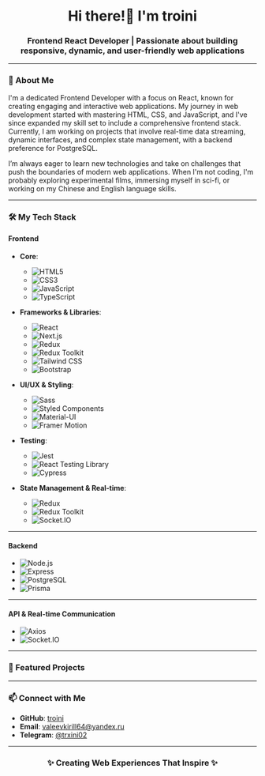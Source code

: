 <h1 align="center">Hi there!👋 I'm troini</h1>
<h3 align="center">Frontend React Developer | Passionate about building responsive, dynamic, and user-friendly web applications</h3>

---

### 💼 About Me

I'm a dedicated Frontend Developer with a focus on React, known for creating engaging and interactive web applications. My journey in web development started with mastering HTML, CSS, and JavaScript, and I've since expanded my skill set to include a comprehensive frontend stack. Currently, I am working on projects that involve real-time data streaming, dynamic interfaces, and complex state management, with a backend preference for PostgreSQL.

I’m always eager to learn new technologies and take on challenges that push the boundaries of modern web applications. When I'm not coding, I'm probably exploring experimental films, immersing myself in sci-fi, or working on my Chinese and English language skills. 

---

### 🛠 My Tech Stack

#### **Frontend**
- **Core**:
  - ![HTML5](https://img.shields.io/badge/-HTML5-E34F26?logo=html5&logoColor=white&style=flat-square)
  - ![CSS3](https://img.shields.io/badge/-CSS3-1572B6?logo=css3&logoColor=white&style=flat-square)
  - ![JavaScript](https://img.shields.io/badge/-JavaScript-F7DF1E?logo=javascript&logoColor=black&style=flat-square)
  - ![TypeScript](https://img.shields.io/badge/-TypeScript-3178C6?logo=typescript&logoColor=white&style=flat-square)

- **Frameworks & Libraries**:
  - ![React](https://img.shields.io/badge/-React-61DAFB?logo=react&logoColor=white&style=flat-square)
  - ![Next.js](https://img.shields.io/badge/-Next.js-000000?logo=next.js&logoColor=white&style=flat-square)
  - ![Redux](https://img.shields.io/badge/-Redux-764ABC?logo=redux&logoColor=white&style=flat-square)
  - ![Redux Toolkit](https://img.shields.io/badge/-Redux%20Toolkit-764ABC?logo=redux&logoColor=white&style=flat-square)
  - ![Tailwind CSS](https://img.shields.io/badge/-Tailwind%20CSS-38B2AC?logo=tailwind-css&logoColor=white&style=flat-square)
  - ![Bootstrap](https://img.shields.io/badge/-Bootstrap-7952B3?logo=bootstrap&logoColor=white&style=flat-square)

- **UI/UX & Styling**:
  - ![Sass](https://img.shields.io/badge/-Sass-CC6699?logo=sass&logoColor=white&style=flat-square)
  - ![Styled Components](https://img.shields.io/badge/-Styled%20Components-DB7093?logo=styled-components&logoColor=white&style=flat-square)
  - ![Material-UI](https://img.shields.io/badge/-Material--UI-0081CB?logo=material-ui&logoColor=white&style=flat-square)
  - ![Framer Motion](https://img.shields.io/badge/-Framer%20Motion-0055FF?logo=framer&logoColor=white&style=flat-square)

- **Testing**:
  - ![Jest](https://img.shields.io/badge/-Jest-C21325?logo=jest&logoColor=white&style=flat-square)
  - ![React Testing Library](https://img.shields.io/badge/-React%20Testing%20Library-E33332?logo=testing-library&logoColor=white&style=flat-square)
  - ![Cypress](https://img.shields.io/badge/-Cypress-17202C?logo=cypress&logoColor=white&style=flat-square)

- **State Management & Real-time**:
  - ![Redux](https://img.shields.io/badge/-Redux-764ABC?logo=redux&logoColor=white&style=flat-square)
  - ![Redux Toolkit](https://img.shields.io/badge/-Redux%20Toolkit-764ABC?logo=redux&logoColor=white&style=flat-square)
  - ![Socket.IO](https://img.shields.io/badge/-Socket.IO-010101?logo=socket.io&logoColor=white&style=flat-square)

---

#### **Backend**
- ![Node.js](https://img.shields.io/badge/-Node.js-339933?logo=node.js&logoColor=white&style=flat-square)
- ![Express](https://img.shields.io/badge/-Express-000000?logo=express&logoColor=white&style=flat-square)
- ![PostgreSQL](https://img.shields.io/badge/-PostgreSQL-4169E1?logo=postgresql&logoColor=white&style=flat-square)
- ![Prisma](https://img.shields.io/badge/-Prisma-2D3748?logo=prisma&logoColor=white&style=flat-square)

---

#### **API & Real-time Communication**
- ![Axios](https://img.shields.io/badge/-Axios-5A29E4?logo=axios&logoColor=white&style=flat-square)
- ![Socket.IO](https://img.shields.io/badge/-Socket.IO-010101?logo=socket.io&logoColor=white&style=flat-square)

---

### 📂 Featured Projects



---

### 📫 Connect with Me

- **GitHub**: [troini](https://github.com/troini)
- **Email**: [valeevkirill64@yandex.ru](mailto:valeevkirill64@yandex.ru)
- **Telegram**: [@trxini02](https://t.me/trxini02)

---

<h3 align="center">✨ Creating Web Experiences That Inspire ✨</h3>
